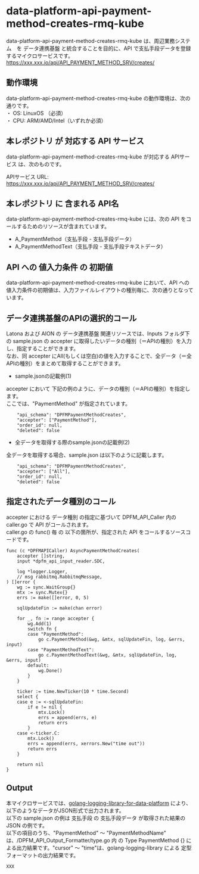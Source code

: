# data-platform-api-payment-method-creates-rmq-kube

data-platform-api-payment-method-creates-rmq-kube は、周辺業務システム　を データ連携基盤 と統合することを目的に、API で支払手段データを登録するマイクロサービスです。  
https://xxx.xxx.io/api/API_PAYMENT_METHOD_SRV/creates/

## 動作環境

data-platform-api-payment-method-creates-rmq-kube の動作環境は、次の通りです。  
・ OS: LinuxOS （必須）  
・ CPU: ARM/AMD/Intel（いずれか必須）  


## 本レポジトリ が 対応する API サービス
data-platform-api-payment-method-creates-rmq-kube が対応する APIサービス は、次のものです。

APIサービス URL: https://xxx.xxx.io/api/API_PAYMENT_METHOD_SRV/creates/

## 本レポジトリ に 含まれる API名
data-platform-api-payment-method-creates-rmq-kube には、次の API をコールするためのリソースが含まれています。  

* A_PaymentMethod（支払手段 - 支払手段データ）
* A_PaymentMethodText（支払手段 - 支払手段テキストデータ）

## API への 値入力条件 の 初期値
data-platform-api-payment-method-creates-rmq-kube において、API への値入力条件の初期値は、入力ファイルレイアウトの種別毎に、次の通りとなっています。  

## データ連携基盤のAPIの選択的コール

Latona および AION の データ連携基盤 関連リソースでは、Inputs フォルダ下の sample.json の accepter に取得したいデータの種別（＝APIの種別）を入力し、指定することができます。  
なお、同 accepter にAll(もしくは空白)の値を入力することで、全データ（＝全APIの種別）をまとめて取得することができます。  

* sample.jsonの記載例(1)  

accepter において 下記の例のように、データの種別（＝APIの種別）を指定します。  
ここでは、"PaymentMethod" が指定されています。    
  
```
	"api_schema": "DPFMPaymentMethodCreates",
	"accepter": ["PaymentMethod"],
	"order_id": null,
	"deleted": false
```
  
* 全データを取得する際のsample.jsonの記載例(2)  

全データを取得する場合、sample.json は以下のように記載します。  

```
	"api_schema": "DPFMPaymentMethodCreates",
	"accepter": ["All"],
	"order_id": null,
	"deleted": false
```

## 指定されたデータ種別のコール

accepter における データ種別 の指定に基づいて DPFM_API_Caller 内の caller.go で API がコールされます。  
caller.go の func() 毎 の 以下の箇所が、指定された API をコールするソースコードです。  

```
func (c *DPFMAPICaller) AsyncPaymentMethodCreates(
	accepter []string,
	input *dpfm_api_input_reader.SDC,

	log *logger.Logger,
	// msg rabbitmq.RabbitmqMessage,
) []error {
	wg := sync.WaitGroup{}
	mtx := sync.Mutex{}
	errs := make([]error, 0, 5)

	sqlUpdateFin := make(chan error)

	for _, fn := range accepter {
		wg.Add(1)
		switch fn {
		case "PaymentMethod":
			go c.PaymentMethod(&wg, &mtx, sqlUpdateFin, log, &errs, input)
		case "PaymentMethodText":
			go c.PaymentMethodText(&wg, &mtx, sqlUpdateFin, log, &errs, input)
		default:
			wg.Done()
		}
	}

	ticker := time.NewTicker(10 * time.Second)
	select {
	case e := <-sqlUpdateFin:
		if e != nil {
			mtx.Lock()
			errs = append(errs, e)
			return errs
		}
	case <-ticker.C:
		mtx.Lock()
		errs = append(errs, xerrors.New("time out"))
		return errs
	}

	return nil
}
```

## Output  
本マイクロサービスでは、[golang-logging-library-for-data-platform](https://github.com/latonaio/golang-logging-library-for-data-platform) により、以下のようなデータがJSON形式で出力されます。  
以下の sample.json の例は 支払手段 の 支払手段データ が取得された結果の JSON の例です。  
以下の項目のうち、"PaymentMethod" ～ "PaymentMethodName" は、/DPFM_API_Output_Formatter/type.go 内 の Type PaymentMethod {} による出力結果です。"cursor" ～ "time"は、golang-logging-library による 定型フォーマットの出力結果です。  

```
XXX
```
